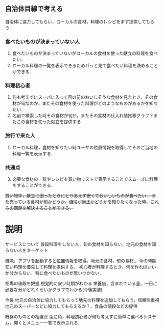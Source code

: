 
## 自治体目線で考える
自治体に協力してもらい，ローカルの食材，料理のレシピをまず提供してもらう．

### 食べたいものが決まっていない人
1. 食べたいものが決まっていないがローカルの食材を使った献立の料理を食べたい．
2. ローカル料理の一覧を表示できるためパッと見て食べたい料理を決めることができる．

### 料理初心者
1. 何も考えずにスーパに入って目の前のおいしそうな食材を見たとき，その食材が旬なのか，またその食材を使った料理がどのようなものがあるかを知りたい．
2. 名前で検索した時その食材が旬か，またその食材の仕入れ値推移グラフ？またこの食材を使った献立を提供する．

### 旅行で来た人
1. ローカル料理，食材を知りたい時ユーザの位置情報を取得してそのご当地の料理一覧を表示する．

### 共通点
3. 必要な食材の一覧やレシピを買い物リストで表示することでスムーズに料理をすることができる．

~~買い物中，献立に困ったときにとりあえず安くておいしいものが食べたい．
また売っている食材が旬かどうか，値段が適正かどうかを知りたくなった時，これらの問題を解決することができる．~~

# 説明

サービスについて
普段料理をしない人，旬の食材を知らない，地元の食材を知らない人をターゲット

機能，アプリを起動すると位置情報を取得，地元の食材，旬の食材,，今の時期安い料理を優先して料理を提供する．
初心者が料理するとき，何を作ればいいか分からない．特に食べたいものが思いつかない．


相場の値段を把握 視覚的に安い時期がわかる
栄養価，含まれている量，一日に必要な分がどれくらいかグラフでわかる(今後実装)

今後
地元の自治体に協力してもらって地元の料理を追加してもらう，信頼性重視
地元のスーパーなどに協力してもらえるか？．食品の値段などの提供


既存のものとの相違点
 兎に角，料理初心者が何も考えずに簡単に選べるシステム，開くとメニュー一覧で表示される．